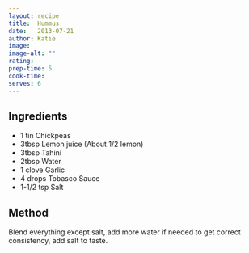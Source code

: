```yaml
---
layout: recipe
title:  Hummus
date:   2013-07-21
author: Katie
image:
image-alt: ""
rating:
prep-time: 5
cook-time:
serves: 6
---
```


## Ingredients
- 1 tin Chickpeas
- 3tbsp Lemon juice (About 1/2 lemon)
- 3tbsp Tahini
- 2tbsp Water
- 1 clove Garlic
- 4 drops Tobasco Sauce
- 1-1/2 tsp Salt

## Method
Blend everything except salt, add more water if needed to get correct consistency, add salt to taste.
